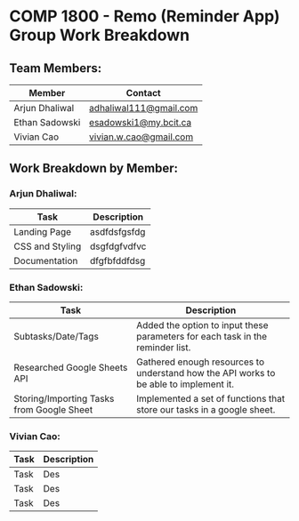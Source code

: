 # COMP 1800 - Remo (Reminder App) Group Work Breakdown

## Team Members:
| Member | Contact |
| ----------- | ----------- |
| Arjun Dhaliwal | adhaliwal111@gmail.com |
| Ethan Sadowski | esadowski1@my.bcit.ca |
| Vivian Cao | vivian.w.cao@gmail.com |

## Work Breakdown by Member:
### Arjun Dhaliwal:
| Task | Description |
| ----------- | ----------- |
| Landing Page | asdfdsfgsfdg |
| CSS and Styling | dsgfdgfvdfvc |
| Documentation | dfgfbfddfdsg |



### Ethan Sadowski:
| Task | Description |
| ----------- | ----------- |
| Subtasks/Date/Tags | Added the option to input these parameters for each task in the reminder list. |
| Researched Google Sheets API | Gathered enough resources to understand how the API works to be able to implement it. |
| Storing/Importing Tasks from Google Sheet | Implemented a set of functions that store our tasks in a google sheet. |


### Vivian Cao:
| Task | Description |
| ----------- | ----------- |
| Task | Des |
| Task | Des |
| Task | Des |
